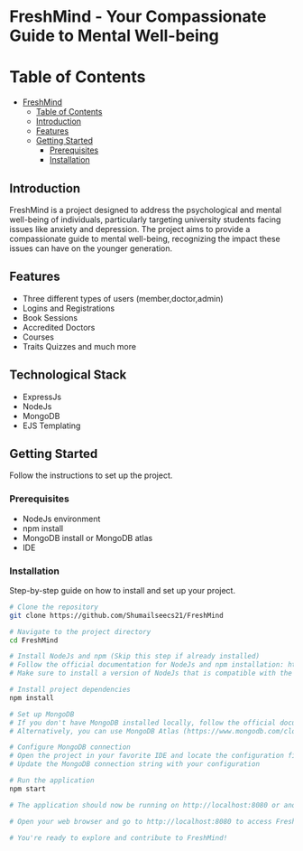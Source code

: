 # FreshMind - Your Compassionate Guide to Mental Well-being

# Table of Contents

- [FreshMind](#project-name)
    - [Table of Contents](#table-of-contents)
    - [Introduction](#introduction)
    - [Features](#features)
    - [Getting Started](#getting-started)
        - [Prerequisites](#prerequisites)
        - [Installation](#installation)

## Introduction

FreshMind is a project designed to address the psychological and mental well-being of individuals, particularly targeting university students facing issues like anxiety and depression. The project aims to provide a compassionate guide to mental well-being, recognizing the impact these issues can have on the younger generation.


## Features

- Three different types of users (member,doctor,admin)
- Logins and Registrations
- Book Sessions 
- Accredited Doctors
- Courses
- Traits Quizzes and much more

## Technological Stack
- ExpressJs
- NodeJs
- MongoDB
- EJS Templating

## Getting Started

Follow the instructions to set up the project.

### Prerequisites

- NodeJs environment
- npm install
- MongoDB install or MongoDB atlas
- IDE

### Installation

Step-by-step guide on how to install and set up your project.

```bash
# Clone the repository
git clone https://github.com/Shumailseecs21/FreshMind

# Navigate to the project directory
cd FreshMind

# Install NodeJs and npm (Skip this step if already installed)
# Follow the official documentation for NodeJs and npm installation: https://docs.npmjs.com/downloading-and-installing-node-js-and-npm
# Make sure to install a version of NodeJs that is compatible with the project

# Install project dependencies
npm install

# Set up MongoDB
# If you don't have MongoDB installed locally, follow the official documentation to install MongoDB: https://docs.mongodb.com/manual/installation/
# Alternatively, you can use MongoDB Atlas (https://www.mongodb.com/cloud/atlas) for a cloud-based solution

# Configure MongoDB connection
# Open the project in your favorite IDE and locate the configuration file for MongoDB connection (may be named as .env or config.js)
# Update the MongoDB connection string with your configuration

# Run the application
npm start

# The application should now be running on http://localhost:8080 or another specified port

# Open your web browser and go to http://localhost:8080 to access FreshMind

# You're ready to explore and contribute to FreshMind!

